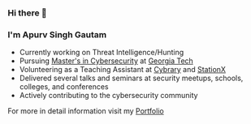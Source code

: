 ### Hi there 👋

### I'm Apurv Singh Gautam

- Currently working on Threat Intelligence/Hunting
- Pursuing [Master's in Cybersecurity](https://cyber.gatech.edu/) at [Georgia Tech](https://www.gatech.edu/)
- Volunteering as a Teaching Assistant at [Cybrary](https://www.cybrary.it/) and [StationX](https://www.stationx.net/)
- Delivered several talks and seminars at security meetups, schools, colleges, and conferences
- Actively contributing to the cybersecurity community


For more in detail information visit my [Portfolio](https://apurvsinghgautam.me/)
